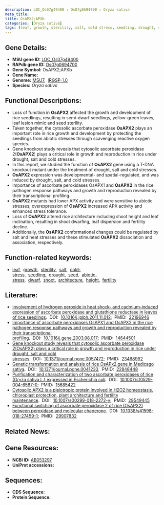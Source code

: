 ```yaml
---
description: LOC_Os07g49400 ; Os07g0694700 ; Oryza sativa
meta_title:
title: OsAPX2;APXb
categories: [Oryza sativa]
tags: [leaf, growth, sterility, salt, cold stress, seedling, drought, seed, abiotic stress, dwarf, shoot, architecture, height, fertility]
---
```


## Gene Details:
- **MSU gene ID:** [LOC_Os07g49400](http://rice.uga.edu/cgi-bin/ORF_infopage.cgi?orf=LOC_Os07g49400)  
- **RAPdb gene ID:** [Os07g0694700](https://rapdb.dna.affrc.go.jp/locus/?name=Os07g0694700)  
- **Gene Symbol:** OsAPX2;APXb
- **Gene Name:**
- **Genome:**  [MSU7](http://rice.uga.edu/),&nbsp;&nbsp;[IRGSP-1.0](https://rapdb.dna.affrc.go.jp/download/irgsp1.html)
- **Species:** *Oryza sativa*

## Functional Descriptions:
   - Loss of function in **OsAPX2** affected the growth and development of rice seedlings, resulting in semi-dwarf seedlings, yellow-green leaves, leaf lesion mimic and seed sterility.
   - Taken together, the cytosolic ascorbate peroxidase **OsAPX2** plays an important role in rice growth and development by protecting the seedlings from abiotic stresses through scavenging reactive oxygen species.
   - Gene knockout study reveals that cytosolic ascorbate peroxidase 2(**OsAPX2**) plays a critical role in growth and reproduction in rice under drought, salt and cold stresses.
   - In this report, we studied the function of **OsAPX2** gene using a T-DNA knockout mutant under the treatment of drought, salt and cold stresses.
   - **OsAPX2** expression was developmental- and spatial-regulated, and was induced by drought, salt, and cold stresses.
   - Importance of ascorbate peroxidases OsAPX1 and **OsAPX2** in the rice pathogen response pathways and growth and reproduction revealed by their transcriptional profiling.
   - **OsAPX2** mutants had lower APX activity and were sensitive to abiotic stresses; overexpression of **OsAPX2** increased APX activity and enhanced stress tolerance.
   - Loss of **OsAPX2** altered rice architecture including shoot height and leaf inclination, resulting in shoot dwarfing, leaf dispersion and fertility decline.
   - Additionally, the **OsAPX2** conformational changes could be regulated by salt and heat stresses and these stimulated **OsAPX2** dissociation and association, respectively.

## Function-related keywords:
   - [leaf](/tags/leaf/),&nbsp;&nbsp;[growth](/tags/growth/),&nbsp;&nbsp;[sterility](/tags/sterility/),&nbsp;&nbsp;[salt](/tags/salt/),&nbsp;&nbsp;[cold-stress](/tags/cold-stress/),&nbsp;&nbsp;[seedling](/tags/seedling/),&nbsp;&nbsp;[drought](/tags/drought/),&nbsp;&nbsp;[seed](/tags/seed/),&nbsp;&nbsp;[abiotic-stress](/tags/abiotic-stress/),&nbsp;&nbsp;[dwarf](/tags/dwarf/),&nbsp;&nbsp;[shoot](/tags/shoot/),&nbsp;&nbsp;[architecture](/tags/architecture/),&nbsp;&nbsp;[height](/tags/height/),&nbsp;&nbsp;[fertility](/tags/fertility/)

## Literature:
   - [Involvement of hydrogen peroxide in heat shock- and cadmium-induced expression of ascorbate peroxidase and glutathione reductase in leaves of rice seedlings](https://www.doi.org/10.1016/j.jplph.2011.11.012).&nbsp;&nbsp;DOI:&nbsp;&nbsp;[10.1016/j.jplph.2011.11.012](https://www.doi.org/10.1016/j.jplph.2011.11.012);&nbsp;&nbsp;PMID:&nbsp;&nbsp;[22196946](https://pubmed.ncbi.nlm.nih.gov/22196946/)
   - [Importance of ascorbate peroxidases OsAPX1 and OsAPX2 in the rice pathogen response pathways and growth and reproduction revealed by their transcriptional profiling](https://www.doi.org/10.1016/j.gene.2003.08.017).&nbsp;&nbsp;DOI:&nbsp;&nbsp;[10.1016/j.gene.2003.08.017](https://www.doi.org/10.1016/j.gene.2003.08.017);&nbsp;&nbsp;PMID:&nbsp;&nbsp;[14644501](https://pubmed.ncbi.nlm.nih.gov/14644501/)
   - [Gene knockout study reveals that cytosolic ascorbate peroxidase 2(OsAPX2) plays a critical role in growth and reproduction in rice under drought, salt and cold stresses](https://www.doi.org/10.1371/journal.pone.0057472).&nbsp;&nbsp;DOI:&nbsp;&nbsp;[10.1371/journal.pone.0057472](https://www.doi.org/10.1371/journal.pone.0057472);&nbsp;&nbsp;PMID:&nbsp;&nbsp;[23468992](https://pubmed.ncbi.nlm.nih.gov/23468992/)
   - [Genetic transformation and analysis of rice OsAPx2 gene in Medicago sativa](https://www.doi.org/10.1371/journal.pone.0041233).&nbsp;&nbsp;DOI:&nbsp;&nbsp;[10.1371/journal.pone.0041233](https://www.doi.org/10.1371/journal.pone.0041233);&nbsp;&nbsp;PMID:&nbsp;&nbsp;[22848448](https://pubmed.ncbi.nlm.nih.gov/22848448/)
   - [Purification and characterization of two ascorbate peroxidases of rice (Oryza sativa L.) expressed in Escherichia coli](https://www.doi.org/10.1007/s10529-004-6587-0).&nbsp;&nbsp;DOI:&nbsp;&nbsp;[10.1007/s10529-004-6587-0](https://www.doi.org/10.1007/s10529-004-6587-0);&nbsp;&nbsp;PMID:&nbsp;&nbsp;[15685422](https://pubmed.ncbi.nlm.nih.gov/15685422/)
   - [Cytosolic APX2 is a pleiotropic protein involved in H2O2 homeostasis, chloroplast protection, plant architecture and fertility maintenance](https://www.doi.org/10.1007/s00299-018-2272-y).&nbsp;&nbsp;DOI:&nbsp;&nbsp;[10.1007/s00299-018-2272-y](https://www.doi.org/10.1007/s00299-018-2272-y);&nbsp;&nbsp;PMID:&nbsp;&nbsp;[29549445](https://pubmed.ncbi.nlm.nih.gov/29549445/)
   - [Functional switching of ascorbate peroxidase 2 of rice (OsAPX2) between peroxidase and molecular chaperone](https://www.doi.org/10.1038/s41598-018-27459-1).&nbsp;&nbsp;DOI:&nbsp;&nbsp;[10.1038/s41598-018-27459-1](https://www.doi.org/10.1038/s41598-018-27459-1);&nbsp;&nbsp;PMID:&nbsp;&nbsp;[29907832](https://pubmed.ncbi.nlm.nih.gov/29907832/)

## Related News:

## Gene Resources:
- **NCBI ID:**  [AB053297](http://www.ncbi.nlm.nih.gov/nuccore/AB053297)
- **UniProt accessions:** [](https://www.uniprot.org/uniprotkb//entry)

## Sequences:
- **CDS Sequence:**
- **Protein Sequence:**
